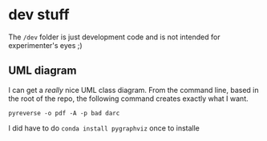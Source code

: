 # dev stuff

The `/dev` folder is just development code and is not intended for experimenter's eyes ;) 

## UML diagram

I can get a _really_ nice UML class diagram. From the command line, based in the root of the repo, the following command creates exactly what I want. 

    pyreverse -o pdf -A -p bad darc

I did have to do `conda install pygraphviz` once to installe